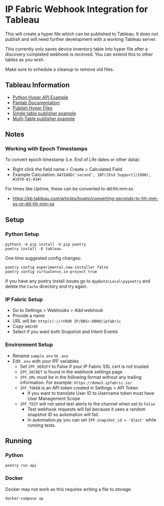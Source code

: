 # IP Fabric Webhook Integration for Tableau
This will create a hyper file which can be published to Tableau.  It does not publish and will need
further development with a working Tableau server.

This currently only saves device inventory table into hyper file after a discovery completed
webhook is received.  You can extend this to other tables as you wish.

Make sure to schedule a cleanup to remove old files.

## Tableau Information
- [Python Hyper API Example](https://help.tableau.com/current/api/hyper_api/en-us/docs/hyper_api_create_update.html)
- [Pantab Documentation](https://pantab.readthedocs.io/en/latest/examples.html)
- [Publish Hyper Files](https://help.tableau.com/current/api/hyper_api/en-us/docs/hyper_api_publish.html)
- [Single table publisher example](https://github.com/tableau/hyper-api-samples/tree/main/Community-Supported/publish-hyper)
- [Multi-Table publisher example](https://github.com/tableau/hyper-api-samples/tree/main/Community-Supported/publish-multi-table-hyper)

## Notes
### Working with Epoch Timestamps
To convert epoch timestamp (i.e. End of Life dates or other data):
- Right click the field name > Create > Calculated Field
- Example Calculation: `DATEADD('second', INT([End Support]/1000), #1970-01-01#)`

For times like Uptime, these can be converted to dd:hh:mm:ss
- https://kb.tableau.com/articles/howto/converting-seconds-to-hh-mm-ss-or-dd-hh-mm-ss


## Setup

### <a id="python-setup"></a> Python Setup
```shell
python3 -m pip install -U pip poetry
poetry install -E tableau
```
One time suggested config changes:
```shell
poetry config experimental.new-installer false
poetry config virtualenvs.in-project true
```

If you have any poetry install issues go to `AppData\Local\pypoetry` and delete the `Cache` directory and try again.

### IP Fabric Setup

- Go to Settings > Webhooks > Add webhook
- Provide a name
- URL will be: `http(s)://<YOUR IP/DNS>:8000/ipfabric`
- Copy secret
- Select if you want both Snapshot and Intent Events

### Environment Setup

- Rename `sample.env` to `.env`
- Edit `.env` with your IPF variables
    - Set `IPF_VERIFY` to False if your IP Fabric SSL cert is not trusted
    - `IPF_SECRET` is found in the webhook settings page
    - `IPF_URL` must be in the following format without any trailing information. For example: `https://demo3.ipfabric.io/`
    - `IPF_TOKEN` is an API token created in Settings > API Token
        - If you want to translate User ID to Username token must have User Management Scope
    - `IPF_TEST` will not send test alerts to the channel when set to `False`
      - Test webhook requests will fail because it uses a random snapshot ID so automation will fail.
      - In automation.py you can set `IPF.snapshot_id = '$last'` while running tests.

## Running

### Python

```shell
poetry run api
```

### Docker
Docker may not work as this requires writing a file to storage.

```shell
docker-compose up
```
